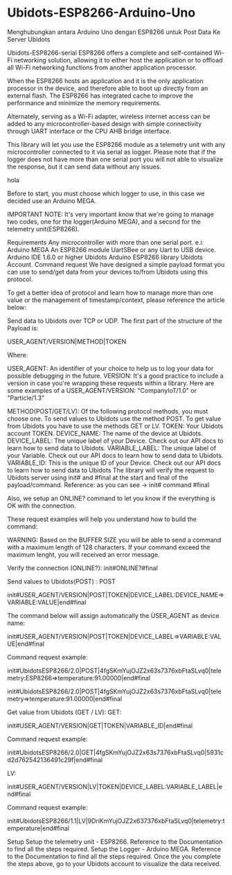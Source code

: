 # Ubidots-ESP8266-Arduino-Uno
Menghubungkan antara Arduino Uno dengan ESP8266 untuk Post Data Ke Server Ubidots

Ubidots-ESP8266-serial
ESP8266 offers a complete and self-contained Wi-Fi networking solution, allowing it to either host the application or to offload all Wi-Fi networking functions from another application processor.

When the ESP8266 hosts an application and it is the only application processor in the device, and therefore able to boot up directly from an external flash. The ESP8266 has integrated cache to improve the performance and minimize the memory requirements.

Alternately, serving as a Wi-Fi adapter, wireless internet access can be added to any microcontroller-based design with simple connectivity through UART interface or the CPU AHB bridge interface.

This library will let you use the ESP8266 module as a telemetry unit with any microcontroller connected to it via serial as logger. Please note that if the logger does not have more than one serial port you will not able to visualize the response, but it can send data without any issues.

hola

Before to start, you must choose which logger to use, in this case we decided use an Arduino MEGA.

IMPORTANT NOTE: It's very important know that we're going to manage two codes, one for the logger(Arduino MEGA), and a second for the telemetry unit(ESP8266).

Requirements
Any microcontroller with more than one serial port. e.i: Arduino MEGA
An ESP8266 module
UartSBee or any Uart to USB device.
Arduino IDE 1.6.0 or higher
Ubidots Arduino ESP8266 library
Ubidots Account.
Command request
We have designed a simple payload format you can use to send/get data from your devices to/from Ubidots using this protocol.

To get a better idea of protocol and learn how to manage more than one value or the management of timestamp/context, please reference the article below:

Send data to Ubidots over TCP or UDP.
The first part of the structure of the Payload is:

USER_AGENT/VERSION|METHOD|TOKEN

Where:

USER_AGENT: An identifier of your choice to help us to log your data for possible debugging in the future.
VERSION: It's a good practice to include a version in case you're wrapping these requests within a library.
Here are some examples of a USER_AGENT/VERSION: "CompanyIoT/1.0" or "Particle/1.3"

METHOD(POST/GET/LV): Of the following protocol methods, you must choose one. To send values to Ubidots use the method POST. To get value from Ubidots you have to use the methods GET or LV.
TOKEN: Your Ubidots account TOKEN.
DEVICE_NAME: The name of the device at Ubidots.
DEVICE_LABEL: The unique label of your Device. Check out our API docs to learn how to send data to Ubidots.
VARIABLE_LABEL: The unique label of your Variable. Check out our API docs to learn how to send data to Ubidots.
VARIABLE_ID: This is the unique ID of your Device. Check out our API docs to learn how to send data to Ubidots
The library will verify the request to Ubidots server using init# and #final at the start and final of the payload/command. Reference: as you can see -> init# command #final

Also, we setup an ONLINE? command to let you know if the everything is OK with the connection.

These request examples will help you understand how to build the command:

WARNING: Based on the BUFFER SIZE you will be able to send a command with a maximum length of 128 characters. If your command exceed the maximum lenght, you will received an error message.

Verify the connection (ONLINE?):
init#ONLINE?#final

Send values to Ubidots(POST) :
POST

init#USER_AGENT/VERSION|POST|TOKEN|DEVICE_LABEL:DEVICE_NAME=>VARIABLE:VALUE|end#final

The command below will assign automatically the ÙSER_AGENT as device name:

init#USER_AGENT/VERSION|POST|TOKEN|DEVICE_LABEL=>VARIABLE:VALUE|end#final

Command request example:

init#UbidotsESP8266/2.0|POST|4fgSKmYujOJZ2x63s7376xbFtaSLvq0|telemetry:ESP8266=>temperature:91.00000|end#final

init#UbidotsESP8266/2.0|POST|4fgSKmYujOJZ2x63s7376xbFtaSLvq0|telemetry=>temperature:91.00000|end#final

Get value from Ubidots (GET / LV):
GET:

init#USER_AGENT/VERSION|GET|TOKEN|VARIABLE_ID|end#final

Command request example:

init#UbidotsESP8266/2.0|GET|4fgSKmYujOJZ2x63s7376xbFtaSLvq0|5931cd2d762542136491c29f|end#final

LV:

init#USER_AGENT/VERSION|LV|TOKEN|DEVICE_LABEL:VARIABLE_LABEL|end#final

Command request example:

init#UbidotsESP8266/1.1|LV|9DriKmYujOJZ2x637376xbFtaSLvq0|telemetry:temperature|end#final

Setup
Setup the telemetry unit - ESP8266. Reference to the Documentation to find all the steps required.
Setup the Logger - Arduino MEGA. Reference to the Documentation to find all the steps required.
Once the you complete the steps above, go to your Ubidots account to visualize the data received.
